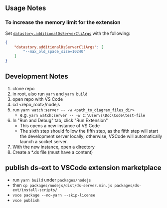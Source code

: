 ## Usage Notes

### To increase the memory limit for the extension

Set [`datastory.additionalDsServerCliArgs`](vscode://settings/datastory.additionalDsServerCliArgs) with the following:
```json
{
    "datastory.additionalDsServerCliArgs": [
        "--max_old_space_size=10240"
    ]
}
```

## Development Notes

1. clone repo
2. in root, also run `yarn` and `yarn build`
3. open repo with VS Code
4. cd <repo_root>/nodejs
5. run `yarn watch:server -- -w <path_to_diagram_files_dir>`
    * e.g. `yarn watch:server -- -w C:\User\s\Doc\Code\test-file`
6. In "Run and Debug" tab, click "Run Extension"
    * This opens a new instance of VS Code
    * The sixth step should follow the fifth step, as the fifth step will start the development server locally; otherwise, VSCode will automatically launch a socket server.
7. With the new instance, open a directory
8. Create a *.ds file (must have a content)

## publish ds-ext to VSCode extension marketplace

* run `yarn build` under `packages/nodejs`
* then `cp packages/nodejs/dist/ds-server.min.js packages/ds-ext/install-scripts/`
* `vsce package --no-yarn --skip-license`
* `vsce publish`